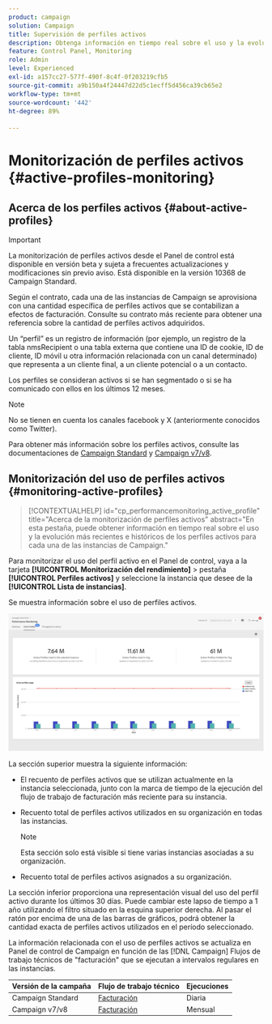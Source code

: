 ```yaml
---
product: campaign
solution: Campaign
title: Supervisión de perfiles activos
description: Obtenga información en tiempo real sobre el uso y la evolución más recientes e históricos de los Perfiles activos para cada una de las instancias de Campaign.
feature: Control Panel, Monitoring
role: Admin
level: Experienced
exl-id: a157cc27-577f-490f-8c4f-0f203219cfb5
source-git-commit: a9b150a4f24447d22d5c1ecff5d456ca39cb65e2
workflow-type: tm+mt
source-wordcount: '442'
ht-degree: 89%

---
```


# Monitorización de perfiles activos {#active-profiles-monitoring}

## Acerca de los perfiles activos {#about-active-profiles}

>[!IMPORTANT]
>
>La monitorización de perfiles activos desde el Panel de control está disponible en versión beta y sujeta a frecuentes actualizaciones y modificaciones sin previo aviso. Está disponible en la versión 10368 de Campaign Standard.

Según el contrato, cada una de las instancias de Campaign se aprovisiona con una cantidad específica de perfiles activos que se contabilizan a efectos de facturación. Consulte su contrato más reciente para obtener una referencia sobre la cantidad de perfiles activos adquiridos.

Un “perfil” es un registro de información (por ejemplo, un registro de la tabla nmsRecipient o una tabla externa que contiene una ID de cookie, ID de cliente, ID móvil u otra información relacionada con un canal determinado) que representa a un cliente final, a un cliente potencial o a un contacto.

Los perfiles se consideran activos si se han segmentado o si se ha comunicado con ellos en los últimos 12 meses.

>[!NOTE]
>
>No se tienen en cuenta los canales facebook y X (anteriormente conocidos como Twitter).

Para obtener más información sobre los perfiles activos, consulte las documentaciones de [Campaign Standard](https://experienceleague.adobe.com/docs/campaign-standard/using/profiles-and-audiences/managing-profiles/active-profiles.html?lang=es) y [Campaign v7/v8](https://experienceleague.adobe.com/docs/campaign-classic/using/getting-started/profile-management/about-profiles.html?lang=es#active-profiles).

## Monitorización del uso de perfiles activos {#monitoring-active-profiles}

>[!CONTEXTUALHELP]
>id="cp_performancemonitoring_active_profile"
>title="Acerca de la monitorización de perfiles activos"
>abstract="En esta pestaña, puede obtener información en tiempo real sobre el uso y la evolución más recientes e históricos de los perfiles activos para cada una de las instancias de Campaign."

Para monitorizar el uso del perfil activo en el Panel de control, vaya a la tarjeta **[!UICONTROL Monitorización del rendimiento]** > pestaña **[!UICONTROL Perfiles activos]** y seleccione la instancia que desee de la **[!UICONTROL Lista de instancias]**.

Se muestra información sobre el uso de perfiles activos.

![](assets/active-profiles-graph.png)

La sección superior muestra la siguiente información:

* El recuento de perfiles activos que se utilizan actualmente en la instancia seleccionada, junto con la marca de tiempo de la ejecución del flujo de trabajo de facturación más reciente para su instancia.

* Recuento total de perfiles activos utilizados en su organización en todas las instancias.

  >[!NOTE]
  >
  >Esta sección solo está visible si tiene varias instancias asociadas a su organización.

* Recuento total de perfiles activos asignados a su organización.

La sección inferior proporciona una representación visual del uso del perfil activo durante los últimos 30 días. Puede cambiar este lapso de tiempo a 1 año utilizando el filtro situado en la esquina superior derecha. Al pasar el ratón por encima de una de las barras de gráficos, podrá obtener la cantidad exacta de perfiles activos utilizados en el período seleccionado.

La información relacionada con el uso de perfiles activos se actualiza en Panel de control de Campaign en función de las [!DNL Campaign] Flujos de trabajo técnicos de &quot;facturación&quot; que se ejecutan a intervalos regulares en las instancias.

| Versión de la campaña | Flujo de trabajo técnico | Ejecuciones |
|  ---  |  ---  |  ---  |
| Campaign Standard | [Facturación](https://experienceleague.adobe.com/docs/campaign-standard/using/administrating/application-settings/technical-workflows.html?lang=es) | Diaria |
| Campaign v7/v8 | [Facturación](https://experienceleague.adobe.com/docs/campaign-classic/using/automating-with-workflowsadvanced-management/about-technical-workflows.html) | Mensual |
